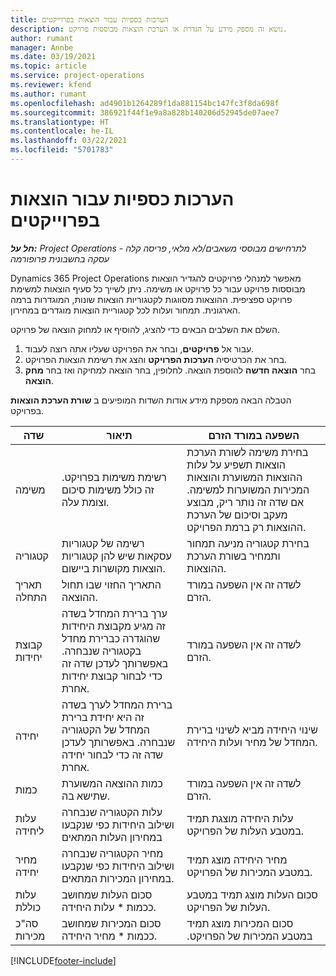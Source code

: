 ```yaml
---
title: הערכות כספיות עבור הוצאות בפרוייקטים
description: נושא זה מספק מידע על הגדרת או הערכת הוצאות מבוססות פרויקט.
author: rumant
manager: Annbe
ms.date: 03/19/2021
ms.topic: article
ms.service: project-operations
ms.reviewer: kfend
ms.author: rumant
ms.openlocfilehash: ad4901b1264289f1da881154bc147fc3f8da698f
ms.sourcegitcommit: 386921f44f1e9a8a828b140206d52945de07aee7
ms.translationtype: HT
ms.contentlocale: he-IL
ms.lasthandoff: 03/22/2021
ms.locfileid: "5701783"
---
```

# <a name="financial-estimates-for-expenses-on-projects"></a>הערכות כספיות עבור הוצאות בפרוייקטים
_**חל על:** Project Operations לתרחישים מבוססי משאבים/לא מלאי, פריסה קלה - עסקה בחשבונית פרופורמה_

Dynamics 365 Project Operations מאפשר למנהלי פרויקטים להגדיר הוצאות מבוססות פרויקט עבור כל פרויקט או משימה. ניתן לשייך כל סעיף הוצאות למשימת פרויקט ספציפית. ההוצאות מסווגות לקטגוריות הוצאות שונות, המוגדרות ברמה הארגונית. תמחור ועלות לכל קטגוריית הוצאות מוגדרים במחירון. 

השלם את השלבים הבאים כדי להציג, להוסיף או למחוק הוצאה של פרויקט.

1. עבור אל **פרויקטים**, ובחר את הפרויקט שעליו אתה רוצה לעבוד.
2. בחר את הכרטיסיה **הערכות הפרויקט** והצג את רשימת הוצאות הפרויקט.
3. בחר **הוצאה חדשה** להוספת הוצאה. לחלופין, בחר הוצאה למחיקה ואז בחר **מחק הוצאה**.

הטבלה הבאה מספקת מידע אודות השדות המופיעים ב **שורת הערכת הוצאות** בפרויקט. 

| **שדה** | **תיאור** | **השפעה במורד הזרם** |
| --- | --- | --- |
| משימה | רשימת משימות בפרויקט. זה כולל משימות סיכום וצומת עלה. | בחירת משימה לשורת הערכת הוצאות תשפיע על עלות ההוצאות המשוערת והוצאות המכירות המשוערות למשימה. אם שדה זה נותר ריק, מבוצע מעקב וסיכום של הערכת ההוצאות רק ברמת הפרויקט. |
| קטגוריה | רשימה של קטגוריות עסקאות שיש להן קטגוריות הוצאות מקושרות ביישום. | בחירת קטגוריה מניעה תמחור ותמחיר בשורת הערכת ההוצאות. |
| תאריך התחלה | התאריך החזוי שבו תחול ההוצאה. | לשדה זה אין השפעה במורד הזרם. |
| קבוצת יחידות | ערך ברירת המחדל בשדה זה מגיע מקבוצת היחידות שהוגדרה כברירת מחדל בקטגוריה שנבחרה. באפשרותך לעדכן שדה זה כדי לבחור קבוצת יחידות אחרת. | לשדה זה אין השפעה במורד הזרם. |
| יחידה | ברירת המחדל לערך בשדה זה היא יחידת ברירת המחדל של הקטגוריה שנבחרה. באפשרותך לעדכן שדה זה כדי לבחור יחידה אחרת. | שינוי היחידה מביא לשינוי ברירת המחדל של מחיר ועלות היחידה. |
| כמות | כמות ההוצאה המשוערת שתישא בה. | לשדה זה אין השפעה במורד הזרם. |
| עלות ליחידה | עלות הקטגוריה שנבחרה ושילוב היחידות כפי שנקבעו במחירון העלות המתאים | עלות היחידה מוצגת תמיד במטבע העלות של הפרויקט. |
| מחיר יחידה | מחיר הקטגוריה שנבחרה ושילוב היחידות כפי שנקבעו במחירון המכירות המתאים. | מחיר היחידה מוצג תמיד במטבע המכירות של הפרויקט. |
| עלות כוללת | סכום העלות שמחושב ככמות \* עלות היחידה.| סכום העלות מוצג תמיד במטבע העלות של הפרויקט. |
| סה"כ מכירות | סכום המכירות שמחושב ככמות \* מחיר היחידה. | ‏‫סכום המכירות מוצג תמיד במטבע המכירות של הפרויקט. |


[!INCLUDE[footer-include](../includes/footer-banner.md)]
